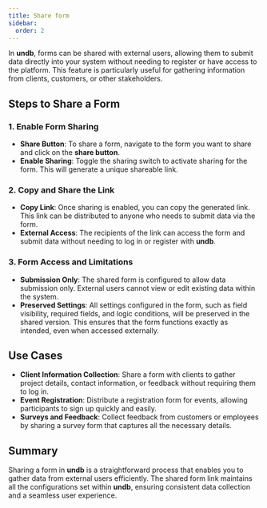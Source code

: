 ```yaml
---
title: Share form
sidebar:
  order: 2
---
```


In **undb**, forms can be shared with external users, allowing them to submit data directly into your system without needing to register or have access to the platform. This feature is particularly useful for gathering information from clients, customers, or other stakeholders.

## Steps to Share a Form

### 1. Enable Form Sharing

- **Share Button**: To share a form, navigate to the form you want to share and click on the **share button**.
- **Enable Sharing**: Toggle the sharing switch to activate sharing for the form. This will generate a unique shareable link.

### 2. Copy and Share the Link

- **Copy Link**: Once sharing is enabled, you can copy the generated link. This link can be distributed to anyone who needs to submit data via the form.
- **External Access**: The recipients of the link can access the form and submit data without needing to log in or register with **undb**.

### 3. Form Access and Limitations

- **Submission Only**: The shared form is configured to allow data submission only. External users cannot view or edit existing data within the system.
- **Preserved Settings**: All settings configured in the form, such as field visibility, required fields, and logic conditions, will be preserved in the shared version. This ensures that the form functions exactly as intended, even when accessed externally.

## Use Cases

- **Client Information Collection**: Share a form with clients to gather project details, contact information, or feedback without requiring them to log in.
- **Event Registration**: Distribute a registration form for events, allowing participants to sign up quickly and easily.
- **Surveys and Feedback**: Collect feedback from customers or employees by sharing a survey form that captures all the necessary details.

## Summary

Sharing a form in **undb** is a straightforward process that enables you to gather data from external users efficiently. The shared form link maintains all the configurations set within **undb**, ensuring consistent data collection and a seamless user experience.
